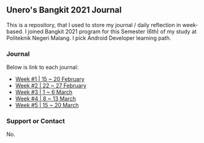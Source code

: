 ## Unero's Bangkit 2021 Journal

This is a repository, that I used to store my journal / daily reflection in week-based. I joined Bangkit 2021 program for this Semester (6th) of my study at Politeknik Negeri Malang. I pick Android Developer learning path.

### Journal
Below is link to each journal:
- [Week #1 | 15 ~ 20 February](/journal/week1.md)
- [Week #2 | 22 ~ 27 February](/journal/week2.md)
- [Week #3 | 1 ~ 6 March](/journal/week3.md)
- [Week #4 | 8 ~ 13 March](/journal/week4.md)
- [Week #5 | 15 ~ 20 March](/journal/week5.md)

### Support or Contact

No.